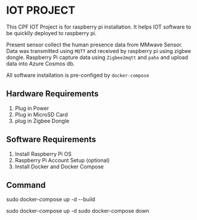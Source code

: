 # IOT PROJECT

This CPF IOT Project is for raspberry pi installation. It helps IOT software to be quicklly deployed to raspberry pi.

Present sensor collect the human presence data from MMwave Sensor. Data was transmitted using `MQTT` and received by raspberry pi using zigbee dongle. Raspberry Pi capture data using `Zigbee2mqtt` and `paho` and upload data into Azure Cosmos db.

All software installation is pre-configed by `docker-compose`

## Hardware Requirements
1. Plug in Power
2. Plug in MicroSD Card
3. plug in Zigbee Dongle

## Software Requirements
1. Install Raspberry Pi OS
2. Raspberry Pi Account Setup (optional)
3. Install Docker and Docker Compose

## Command
sudo docker-compose up -d --build

sudo docker-compose up -d
sudo docker-compose down

